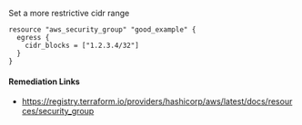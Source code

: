 
Set a more restrictive cidr range

```hcl
resource "aws_security_group" "good_example" {
  egress {
    cidr_blocks = ["1.2.3.4/32"]
  }
}
```

#### Remediation Links
 - https://registry.terraform.io/providers/hashicorp/aws/latest/docs/resources/security_group

